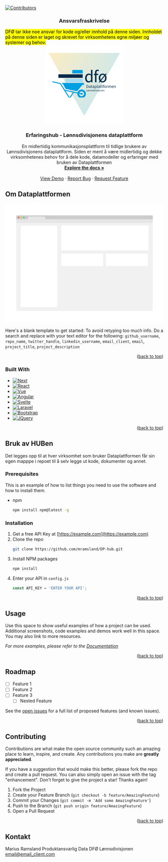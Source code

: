 <!-- Improved compatibility of back to top link: See: https://github.com/othneildrew/Best-README-Template/pull/73 -->
<a name="readme-top"></a>
<!--
*** Thanks for checking out the Best-README-Template. If you have a suggestion
*** that would make this better, please fork the repo and create a pull request
*** or simply open an issue with the tag "enhancement".
*** Don't forget to give the project a star!
*** Thanks again! Now go create something AMAZING! :D
-->



<!-- PROJECT SHIELDS -->
<!--
*** I'm using markdown "reference style" links for readability.
*** Reference links are enclosed in brackets [ ] instead of parentheses ( ).
*** See the bottom of this document for the declaration of the reference variables
*** for contributors-url, forks-url, etc. This is an optional, concise syntax you may use.
*** https://www.markdownguide.org/basic-syntax/#reference-style-links
-->
[![Contributors][contributors-shield]][contributors-url]


<h3 align = "center">Ansvarsfraskrivelse</h4>
<mark>DFØ tar ikke noe ansvar for kode og/eller innhold på denne siden. Innholdet på denne siden er laget og skrevet for  virksomhetens egne miljøer og systemer og behov.
</mark> 


<!-- PROJECT LOGO -->
<br />
<div align="center">
  <a href="https://github.com/mramsland/DP-hub">
    <img src="images/logo.png" alt="Logo" width="250" height="250">
  </a>


<h3 align="center">Erfaringshub - Lønnsdivisjonens dataplattform</h3>

  <p align="center">
    En midlertidig kommunikasjonsplattform til tidlige brukere av Lønnsdivisjonens dataplattform. Siden er ment å være midlertidig og dekke virksomhetenes behov for å dele kode, datamodeller og erfaringer med bruken av Dataplattformen
    <br/>
    <a href="https://github.com/mramsland/DP-hub"><strong>Explore the docs »</strong></a>
    <br />
    <br />
    <a href="https://github.com/mramsland/DP-hub">View Demo</a>
    ·
    <a href="https://github.com/mramsland/DP-hub/issues">Report Bug</a>
    ·
    <a href="https://github.com/mramsland/DP-hub/issues">Request Feature</a>
  </p>
</div>



<!-- Om dataplattformen -->
## Om Dataplattformen

[![Product Name Screen Shot][product-screenshot]](https://example.com)

Here's a blank template to get started: To avoid retyping too much info. Do a search and replace with your text editor for the following: `github_username`, `repo_name`, `twitter_handle`, `linkedin_username`, `email_client`, `email`, `project_title`, `project_description`

<p align="right">(<a href="#readme-top">back to top</a>)</p>



### Built With

* [![Next][Next.js]][Next-url]
* [![React][React.js]][React-url]
* [![Vue][Vue.js]][Vue-url]
* [![Angular][Angular.io]][Angular-url]
* [![Svelte][Svelte.dev]][Svelte-url]
* [![Laravel][Laravel.com]][Laravel-url]
* [![Bootstrap][Bootstrap.com]][Bootstrap-url]
* [![JQuery][JQuery.com]][JQuery-url]

<p align="right">(<a href="#readme-top">back to top</a>)</p>



<!-- GETTING STARTED -->
## Bruk av HUBen
Det legges opp til at hver virksomhet som bruker Dataplattformen får sin egen mapppe i repoet til å selv legge ut kode, dokumenter og annet.




### Prerequisites

This is an example of how to list things you need to use the software and how to install them.
* npm
  ```sh
  npm install npm@latest -g
  ```

### Installation

1. Get a free API Key at [https://example.com](https://example.com)
2. Clone the repo
   ```sh
   git clone https://github.com/mramsland/DP-hub.git
   ```
3. Install NPM packages
   ```sh
   npm install
   ```
4. Enter your API in `config.js`
   ```js
   const API_KEY = 'ENTER YOUR API';
   ```

<p align="right">(<a href="#readme-top">back to top</a>)</p>



<!-- USAGE EXAMPLES -->
## Usage

Use this space to show useful examples of how a project can be used. Additional screenshots, code examples and demos work well in this space. You may also link to more resources.

_For more examples, please refer to the [Documentation](https://example.com)_

<p align="right">(<a href="#readme-top">back to top</a>)</p>



<!-- ROADMAP -->
## Roadmap

- [ ] Feature 1
- [ ] Feature 2
- [ ] Feature 3
    - [ ] Nested Feature

See the [open issues](https://github.com/mramsland/DP-hub/issues) for a full list of proposed features (and known issues).

<p align="right">(<a href="#readme-top">back to top</a>)</p>



<!-- CONTRIBUTING -->
## Contributing

Contributions are what make the open source community such an amazing place to learn, inspire, and create. Any contributions you make are **greatly appreciated**.

If you have a suggestion that would make this better, please fork the repo and create a pull request. You can also simply open an issue with the tag "enhancement".
Don't forget to give the project a star! Thanks again!

1. Fork the Project
2. Create your Feature Branch (`git checkout -b feature/AmazingFeature`)
3. Commit your Changes (`git commit -m 'Add some AmazingFeature'`)
4. Push to the Branch (`git push origin feature/AmazingFeature`)
5. Open a Pull Request

<p align="right">(<a href="#readme-top">back to top</a>)</p>


<!-- CONTACT -->
## Kontakt

Marius Ramsland
Produktansvarlig Data
DFØ Lønnsdivisjonen
email@email_client.com





<!-- MARKDOWN LINKS & IMAGES -->
<!-- https://www.markdownguide.org/basic-syntax/#reference-style-links -->
[contributors-shield]: https://img.shields.io/github/contributors/mramsland/DP-hub.svg?style=for-the-badge
[contributors-url]: https://github.com/mramsland/DP-hub/graphs/contributors
[forks-shield]: https://img.shields.io/github/forks/mramsland/DP-hub.svg?style=for-the-badge
[forks-url]: https://github.com/mramsland/DP-hub/network/members
[stars-shield]: https://img.shields.io/github/stars/mramsland/DP-hub.svg?style=for-the-badge
[stars-url]: https://github.com/mramsland/DP-hub/stargazers
[issues-shield]: https://img.shields.io/github/issues/mramsland/DP-hub.svg?style=for-the-badge
[issues-url]: https://github.com/mramsland/DP-hub/issues
[license-shield]: https://img.shields.io/github/license/mramsland/DP-hub.svg?style=for-the-badge
[license-url]: https://github.com/mramsland/DP-hub/blob/master/LICENSE.txt
[linkedin-shield]: https://img.shields.io/badge/-LinkedIn-black.svg?style=for-the-badge&logo=linkedin&colorB=555
[linkedin-url]: https://linkedin.com/in/linkedin_username
[product-screenshot]: images/screenshot.png
[Next.js]: https://img.shields.io/badge/next.js-000000?style=for-the-badge&logo=nextdotjs&logoColor=white
[Next-url]: https://nextjs.org/
[React.js]: https://img.shields.io/badge/React-20232A?style=for-the-badge&logo=react&logoColor=61DAFB
[React-url]: https://reactjs.org/
[Vue.js]: https://img.shields.io/badge/Vue.js-35495E?style=for-the-badge&logo=vuedotjs&logoColor=4FC08D
[Vue-url]: https://vuejs.org/
[Angular.io]: https://img.shields.io/badge/Angular-DD0031?style=for-the-badge&logo=angular&logoColor=white
[Angular-url]: https://angular.io/
[Svelte.dev]: https://img.shields.io/badge/Svelte-4A4A55?style=for-the-badge&logo=svelte&logoColor=FF3E00
[Svelte-url]: https://svelte.dev/
[Laravel.com]: https://img.shields.io/badge/Laravel-FF2D20?style=for-the-badge&logo=laravel&logoColor=white
[Laravel-url]: https://laravel.com
[Bootstrap.com]: https://img.shields.io/badge/Bootstrap-563D7C?style=for-the-badge&logo=bootstrap&logoColor=white
[Bootstrap-url]: https://getbootstrap.com
[JQuery.com]: https://img.shields.io/badge/jQuery-0769AD?style=for-the-badge&logo=jquery&logoColor=white
[JQuery-url]: https://jquery.com 
